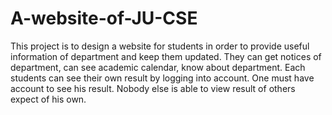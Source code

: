 # A-website-of-JU-CSE
This project is to design a website for students in order to provide useful information of department and keep them updated. They can get notices of department, can see academic calendar, know about department. Each students can see their own result by logging into account. One must have account to see his result. Nobody else is able to view result of others expect of his own.
